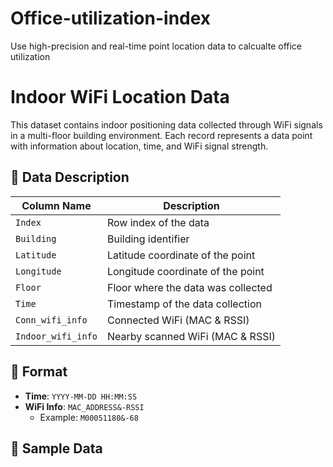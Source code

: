 # Office-utilization-index
Use high-precision and real-time point location data to calcualte office utilization

# Indoor WiFi Location Data

This dataset contains indoor positioning data collected through WiFi signals in a multi-floor building environment. Each record represents a data point with information about location, time, and WiFi signal strength.

## 📄 Data Description

| Column Name       | Description                         |
|-------------------|-------------------------------------|
| `Index`           | Row index of the data               |
| `Building`        | Building identifier                 |
| `Latitude`        | Latitude coordinate of the point    |
| `Longitude`       | Longitude coordinate of the point   |
| `Floor`           | Floor where the data was collected  |
| `Time`            | Timestamp of the data collection    |
| `Conn_wifi_info`  | Connected WiFi (MAC & RSSI)         |
| `Indoor_wifi_info`| Nearby scanned WiFi (MAC & RSSI)    |

## 📐 Format

- **Time**: `YYYY-MM-DD HH:MM:SS`
- **WiFi Info**: `MAC_ADDRESS&-RSSI`
  - Example: `M00051180&-68`

## 🧪 Sample Data

